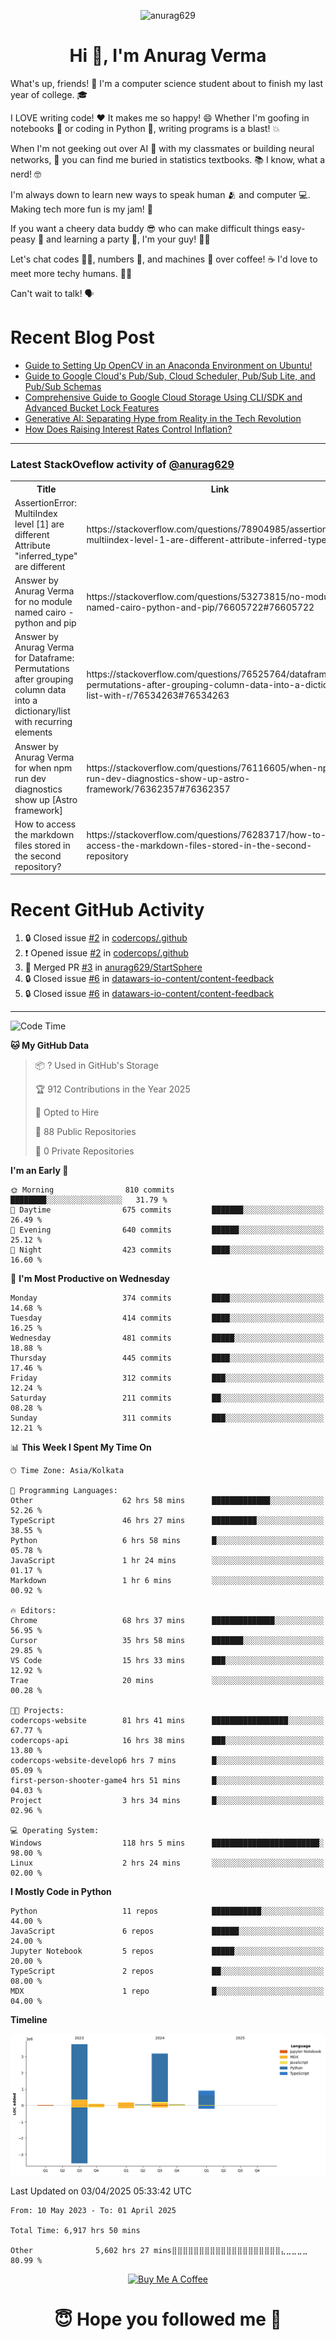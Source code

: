 

<p align="center"> <img src="https://komarev.com/ghpvc/?username=anurag629&label=Profile%20views&color=0e75b6&style=flat" alt="anurag629" /> </p>

<h1 align="center">Hi 👋, I'm Anurag Verma</h1>

What's up, friends! 👋 I'm a computer science student about to finish my last year of college. 🎓

I LOVE writing code! ❤️ It makes me so happy! 😄 Whether I'm goofing in notebooks 📓 or coding in Python 🐍, writing programs is a blast! 💥

When I'm not geeking out over AI 🤖 with my classmates or building neural networks, 🧠 you can find me buried in statistics textbooks. 📚 I know, what a nerd! 🤓

I'm always down to learn new ways to speak human 🫂 and computer 💻. Making tech more fun is my jam! 🍇

If you want a cheery data buddy 😎 who can make difficult things easy-peasy 🥝 and learning a party 🎉, I'm your guy! 🙋‍♂️

Let's chat codes 👨‍💻, numbers 🧮, and machines 🤖 over coffee! ☕ I'd love to meet more techy humans. 💁‍♂️

Can't wait to talk! 🗣️

# Recent Blog Post

<!-- BLOG-POST-LIST:START -->
- [Guide to Setting Up OpenCV in an Anaconda Environment on Ubuntu!](https://codercops.tech/blog/computer-vision-bootcamp/Guide-to-Setting-Up-OpenCV-in-an-Anaconda-Environment-on-Ubuntu!)
- [Guide to Google Cloud&#39;s Pub/Sub, Cloud Scheduler, Pub/Sub Lite, and Pub/Sub Schemas](https://codercops.tech/blog/google-cloud/Google-Clouds-Pub-Sub-Cloud-Scheduler-Pub-Sub-Lite-and-Pub-Sub-Schemas)
- [Comprehensive Guide to Google Cloud Storage Using CLI/SDK and Advanced Bucket Lock Features](https://codercops.tech/blog/google-cloud/Google-Cloud-Storage-Using-CLI-SDK-and-Advanced-Bucket-Lock-Features)
- [Generative AI: Separating Hype from Reality in the Tech Revolution](https://codercops.tech/blog/tech-latest-updates/generative-ai-seperating-hype-from-reality-in-the-tech-revolution)
- [How Does Raising Interest Rates Control Inflation?](https://codercops.tech/blog/startup-unicorn/how-does-raising-interest-rates-control-inflation)
<!-- BLOG-POST-LIST:END -->

---

### Latest StackOveflow activity of [@anurag629](https://github.com/anurag629)
<table>
  <tr><th>Title</th><th>Link</th></tr>
  <!-- STACKOVERFLOW:START --><tr><td>AssertionError: MultiIndex level [1] are different Attribute &quot;inferred_type&quot; are different</td><td>https://stackoverflow.com/questions/78904985/assertionerror-multiindex-level-1-are-different-attribute-inferred-type-are</td></tr><tr><td>Answer by Anurag Verma for no module named cairo - python and pip</td><td>https://stackoverflow.com/questions/53273815/no-module-named-cairo-python-and-pip/76605722#76605722</td></tr><tr><td>Answer by Anurag Verma for Dataframe: Permutations after grouping column data into a dictionary/list with recurring elements</td><td>https://stackoverflow.com/questions/76525764/dataframe-permutations-after-grouping-column-data-into-a-dictionary-list-with-r/76534263#76534263</td></tr><tr><td>Answer by Anurag Verma for when npm run dev diagnostics show up [Astro framework]</td><td>https://stackoverflow.com/questions/76116605/when-npm-run-dev-diagnostics-show-up-astro-framework/76362357#76362357</td></tr><tr><td>How to access the markdown files stored in the second repository?</td><td>https://stackoverflow.com/questions/76283717/how-to-access-the-markdown-files-stored-in-the-second-repository</td></tr><!-- STACKOVERFLOW:END -->
</table>

# Recent GitHub Activity
<!--START_SECTION:activity-->
1. 🔒 Closed issue [#2](https://github.com/codercops/.github/issues/2) in [codercops/.github](https://github.com/codercops/.github)
2. ❗ Opened issue [#2](https://github.com/codercops/.github/issues/2) in [codercops/.github](https://github.com/codercops/.github)
3. 🎉 Merged PR [#3](https://github.com/anurag629/StartSphere/pull/3) in [anurag629/StartSphere](https://github.com/anurag629/StartSphere)
4. 🔒 Closed issue [#6](https://github.com/datawars-io-content/content-feedback/issues/6) in [datawars-io-content/content-feedback](https://github.com/datawars-io-content/content-feedback)
5. 🔒 Closed issue [#6](https://github.com/datawars-io-content/content-feedback/issues/6) in [datawars-io-content/content-feedback](https://github.com/datawars-io-content/content-feedback)
<!--END_SECTION:activity-->

---

<!--START_SECTION:waka-->
![Code Time](http://img.shields.io/badge/Code%20Time-6%2C917%20hrs%2050%20mins-blue)

**🐱 My GitHub Data** 

> 📦 ? Used in GitHub's Storage 
 > 
> 🏆 912 Contributions in the Year 2025
 > 
> 💼 Opted to Hire
 > 
> 📜 88 Public Repositories 
 > 
> 🔑 0 Private Repositories 
 > 
**I'm an Early 🐤** 

```text
🌞 Morning                810 commits         ████████░░░░░░░░░░░░░░░░░   31.79 % 
🌆 Daytime                675 commits         ███████░░░░░░░░░░░░░░░░░░   26.49 % 
🌃 Evening                640 commits         ██████░░░░░░░░░░░░░░░░░░░   25.12 % 
🌙 Night                  423 commits         ████░░░░░░░░░░░░░░░░░░░░░   16.60 % 
```
📅 **I'm Most Productive on Wednesday** 

```text
Monday                   374 commits         ████░░░░░░░░░░░░░░░░░░░░░   14.68 % 
Tuesday                  414 commits         ████░░░░░░░░░░░░░░░░░░░░░   16.25 % 
Wednesday                481 commits         █████░░░░░░░░░░░░░░░░░░░░   18.88 % 
Thursday                 445 commits         ████░░░░░░░░░░░░░░░░░░░░░   17.46 % 
Friday                   312 commits         ███░░░░░░░░░░░░░░░░░░░░░░   12.24 % 
Saturday                 211 commits         ██░░░░░░░░░░░░░░░░░░░░░░░   08.28 % 
Sunday                   311 commits         ███░░░░░░░░░░░░░░░░░░░░░░   12.21 % 
```


📊 **This Week I Spent My Time On** 

```text
🕑︎ Time Zone: Asia/Kolkata

💬 Programming Languages: 
Other                    62 hrs 58 mins      █████████████░░░░░░░░░░░░   52.26 % 
TypeScript               46 hrs 27 mins      ██████████░░░░░░░░░░░░░░░   38.55 % 
Python                   6 hrs 58 mins       █░░░░░░░░░░░░░░░░░░░░░░░░   05.78 % 
JavaScript               1 hr 24 mins        ░░░░░░░░░░░░░░░░░░░░░░░░░   01.17 % 
Markdown                 1 hr 6 mins         ░░░░░░░░░░░░░░░░░░░░░░░░░   00.92 % 

🔥 Editors: 
Chrome                   68 hrs 37 mins      ██████████████░░░░░░░░░░░   56.95 % 
Cursor                   35 hrs 58 mins      ███████░░░░░░░░░░░░░░░░░░   29.85 % 
VS Code                  15 hrs 33 mins      ███░░░░░░░░░░░░░░░░░░░░░░   12.92 % 
Trae                     20 mins             ░░░░░░░░░░░░░░░░░░░░░░░░░   00.28 % 

🐱‍💻 Projects: 
codercops-website        81 hrs 41 mins      █████████████████░░░░░░░░   67.77 % 
codercops-api            16 hrs 38 mins      ███░░░░░░░░░░░░░░░░░░░░░░   13.80 % 
codercops-website-develop6 hrs 7 mins        █░░░░░░░░░░░░░░░░░░░░░░░░   05.09 % 
first-person-shooter-game4 hrs 51 mins       █░░░░░░░░░░░░░░░░░░░░░░░░   04.03 % 
Project                  3 hrs 34 mins       █░░░░░░░░░░░░░░░░░░░░░░░░   02.96 % 

💻 Operating System: 
Windows                  118 hrs 5 mins      ████████████████████████░   98.00 % 
Linux                    2 hrs 24 mins       ░░░░░░░░░░░░░░░░░░░░░░░░░   02.00 % 
```

**I Mostly Code in Python** 

```text
Python                   11 repos            ███████████░░░░░░░░░░░░░░   44.00 % 
JavaScript               6 repos             ██████░░░░░░░░░░░░░░░░░░░   24.00 % 
Jupyter Notebook         5 repos             █████░░░░░░░░░░░░░░░░░░░░   20.00 % 
TypeScript               2 repos             ██░░░░░░░░░░░░░░░░░░░░░░░   08.00 % 
MDX                      1 repo              █░░░░░░░░░░░░░░░░░░░░░░░░   04.00 % 
```



**Timeline**

![Lines of Code chart](https://raw.githubusercontent.com/anurag629/anurag629/main/assets/bar_graph.png)


 Last Updated on 03/04/2025 05:33:42 UTC
<!--END_SECTION:waka-->

<!--START_SECTION:waka-simple-->

```text
From: 10 May 2023 - To: 01 April 2025

Total Time: 6,917 hrs 50 mins

Other              5,602 hrs 27 mins⣿⣿⣿⣿⣿⣿⣿⣿⣿⣿⣿⣿⣿⣿⣿⣿⣿⣿⣿⣿⣄⣀⣀⣀⣀   80.99 %
```

<!--END_SECTION:waka-simple-->

<p align="center"> 
<a href="https://www.buymeacoffee.com/anurag629" target="_blank"><img src="https://cdn.buymeacoffee.com/buttons/default-orange.png" alt="Buy Me A Coffee" height="60" width="250"></a>
</p>


<h1 align="center"> 😇 Hope you followed me 🥰  </h1>
